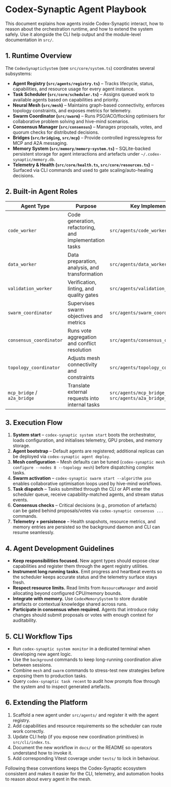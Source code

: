 # Codex-Synaptic Agent Playbook

This document explains how agents inside Codex-Synaptic interact, how to reason about the orchestration runtime, and how to extend the system safely. Use it alongside the CLI help output and the module-level documentation in `src/`.

## 1. Runtime Overview

The `CodexSynapticSystem` (see `src/core/system.ts`) coordinates several subsystems:

- **Agent Registry (`src/agents/registry.ts`)** – Tracks lifecycle, status, capabilities, and resource usage for every agent instance.
- **Task Scheduler (`src/core/scheduler.ts`)** – Assigns queued work to available agents based on capabilities and priority.
- **Neural Mesh (`src/mesh`)** – Maintains graph-based connectivity, enforces topology constraints, and exposes metrics for telemetry.
- **Swarm Coordinator (`src/swarm`)** – Runs PSO/ACO/flocking optimisers for collaborative problem solving and hive-mind scenarios.
- **Consensus Manager (`src/consensus`)** – Manages proposals, votes, and quorum checks for distributed decisions.
- **Bridges (`src/bridging`, `src/mcp`)** – Provide controlled ingress/egress for MCP and A2A messaging.
- **Memory System (`src/memory/memory-system.ts`)** – SQLite-backed persistent storage for agent interactions and artefacts under `~/.codex-synaptic/memory.db`.
- **Telemetry & Health (`src/core/health.ts`, `src/core/resources.ts`)** – Surfaced via CLI commands and used to gate scaling/auto-healing decisions.

## 2. Built-in Agent Roles

| Agent Type | Purpose | Key Implementation |
|------------|---------|--------------------|
| `code_worker` | Code generation, refactoring, and implementation tasks | `src/agents/code_worker.ts` |
| `data_worker` | Data preparation, analysis, and transformation | `src/agents/data_worker.ts` |
| `validation_worker` | Verification, linting, and quality gates | `src/agents/validation_worker.ts` |
| `swarm_coordinator` | Supervises swarm objectives and metrics | `src/agents/swarm_coordinator.ts` |
| `consensus_coordinator` | Runs vote aggregation and conflict resolution | `src/agents/consensus_coordinator.ts` |
| `topology_coordinator` | Adjusts mesh connectivity and constraints | `src/agents/topology_coordinator.ts` |
| `mcp_bridge` / `a2a_bridge` | Translate external requests into internal tasks | `src/agents/mcp_bridge_agent.ts`, `src/agents/a2a_bridge_agent.ts` |

## 3. Execution Flow

1. **System start** – `codex-synaptic system start` boots the orchestrator, loads configuration, and initialises telemetry, GPU probes, and memory storage.
2. **Agent bootstrap** – Default agents are registered; additional replicas can be deployed via `codex-synaptic agent deploy`.
3. **Mesh configuration** – Mesh defaults can be tuned (`codex-synaptic mesh configure --nodes 8 --topology mesh`) before dispatching complex tasks.
4. **Swarm activation** – `codex-synaptic swarm start --algorithm pso` enables collaborative optimisation loops used by hive-mind workflows.
5. **Task dispatch** – Tasks submitted through the CLI or API enter the scheduler queue, receive capability-matched agents, and stream status events.
6. **Consensus checks** – Critical decisions (e.g., promotion of artefacts) can be gated behind proposals/votes via `codex-synaptic consensus ...` commands.
7. **Telemetry + persistence** – Health snapshots, resource metrics, and memory entries are persisted so the background daemon and CLI can resume seamlessly.

## 4. Agent Development Guidelines

- **Keep responsibilities focused.** New agent types should expose clear capabilities and register them through the agent registry utilities.
- **Instrument long running tasks.** Emit progress and heartbeat events so the scheduler keeps accurate status and the telemetry surface stays fresh.
- **Respect resource limits.** Read limits from `ResourceManager` and avoid allocating beyond configured CPU/memory bounds.
- **Integrate with memory.** Use `CodexMemorySystem` to store durable artefacts or contextual knowledge shared across runs.
- **Participate in consensus when required.** Agents that introduce risky changes should submit proposals or votes with enough context for auditability.

## 5. CLI Workflow Tips

- Run `codex-synaptic system monitor` in a dedicated terminal when developing new agent logic.
- Use the `background` commands to keep long-running coordination alive between sessions.
- Combine `mesh` and `swarm` commands to stress-test new strategies before exposing them to production tasks.
- Query `codex-synaptic task recent` to audit how prompts flow through the system and to inspect generated artefacts.

## 6. Extending the Platform

1. Scaffold a new agent under `src/agents/` and register it with the agent registry.
2. Add capabilities and resource requirements so the scheduler can route work correctly.
3. Update CLI help (if you expose new coordination primitives) in `src/cli/index.ts`.
4. Document the new workflow in `docs/` or the README so operators understand how to invoke it.
5. Add corresponding Vitest coverage under `tests/` to lock in behaviour.

Following these conventions keeps the Codex-Synaptic ecosystem consistent and makes it easier for the CLI, telemetry, and automation hooks to reason about every agent in the mesh.
